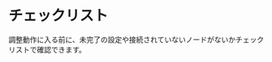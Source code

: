 # チェックリスト

調整動作に入る前に、未完了の設定や接続されていないノードがないかチェックリストで確認できます。

<figure><img src="https://assets-docs.dify.ai/img/jp/debug-and-preview/ac6525853b60138a5a3b048db58d32db.webp" alt=""><figcaption></figcaption></figure>

